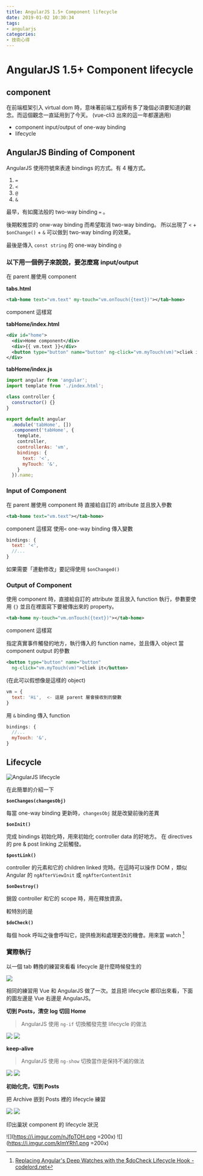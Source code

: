 ```yaml
---
title: AngularJS 1.5+ Component lifecycle
date: 2019-01-02 10:30:34
tags: 
- angularjs
categories: 
- 技術心得
---
```


# AngularJS 1.5+ Component lifecycle

## component

在前端框架引入 virtual dom 時，意味著前端工程師有多了幾個必須要知道的觀念。而這個觀念一直延用到了今天。 (vue-cli3 出來的這一年都還適用)

- component input/output of one-way binding
- lifecycle

## AngularJS Binding of Component

AngularJS 使用符號來表達 bindings 的方式。有 4 種方式。

1. `=`
1. `<`
1. `@`
1. `&`

最早，有如魔法般的 two-way binding `=` 。

後期較推崇的 onw-way binding 而希望取消 two-way binding。
所以出現了 `<` + `$onChange()` + `&` 可以做到 two-way binding 的效果。

最後是傳入 `const string` 的 one-way binding `@`

### 以下用一個例子來說說，要怎麼寫 input/output

在 parent 層使用 component

**tabs.html**

```xml
<tab-home text="vm.text" my-touch="vm.onTouch({text})"></tab-home>
```

component 這樣寫

**tabHome/index.html**

```xml
<div id="home">
  <div>Home component</div>
  <div>{{ vm.text }}</div>
  <button type="button" name="button" ng-click="vm.myTouch(vm)">cliek it</button>
</div>
```

**tabHome/index.js**

```javascript
import angular from 'angular';
import template from './index.html';

class controller {
  constructor() {}
}

export default angular
  .module('tabHome', [])
  .component('tabHome', {
    template,
    controller,
    controllerAs: 'vm',
    bindings: {
      text: '<',
      myTouch: '&',
    }
  }).name;
```

### Input of Component

在 parent 層使用 component 時
直接給自訂的 attribute 並且放入參數

```xml
<tab-home text="vm.text"></tab-home>
```

component 這樣寫
使用`<` one-way binding 傳入變數

```javascript
bindings: {
  text: '<',
  //...
}
```

如果需要「連動修改」要記得使用 `$onChanged()`

### Output of Component

使用 component 時，直接給自訂的 attribute
並且放入 function 執行，參數要使用 `{}` 並且在裡面寫下要被傳出來的 property。


```xml
<tab-home my-touch="vm.onTouch({text})"></tab-home>
```

component 這樣寫

指定真實事件觸發的地方，執行傳入的 function name，並且傳入 object 當 component output 的參數

```xml
<button type="button" name="button"
  ng-click="vm.myTouch(vm)">cliek it</button>
```

(在此可以假想像是這樣的 object)

```javascript
vm = {
  text: 'Hi',  <- 這是 parent 層會接收到的變數
}
```


用 `&` binding 傳入 function

```javascript
bindings: {
  //...
  myTouch: '&',
}
```

## Lifecycle

![AngularJS lifecycle](https://i.imgur.com/PXSdTNq.png)


在此簡單的介紹一下

**`$onChanges(changesObj)`**

每當 one-way binding 更新時，`changesObj` 就是改變前後的差異

**`$onInit()`**

完成 bindings 初始化時，用來初始化 controller data 的好地方。
在 directives 的 pre & post linking 之前觸發。

**`$postLink()`**

controller 的元素和它的 children linked 完時。在這時可以操作 DOM ，類似 Angular 的 `ngAfterViewInit` 或 `ngAfterContentInit`

**`$onDestroy()`**

銷毀 controller 和它的 scope 時，用在釋放資源。

較特別的是

**`$doCheck()`**

每個 hook 呼叫之後會呼叫它，提供檢測和處理更改的機會。用來當 watch [^codelord.net]

[^codelord.net]: [Replacing Angular's Deep Watches with the $doCheck Lifecycle Hook - codelord.net](https://www.codelord.net/2016/12/20/replacing-angulars-deep-watches-with-the-%24docheck-lifecycle-hook/)

### 實際執行

以一個 tab 轉換的練習來看看 lifecycle 是什麼時候發生的

![](https://i.imgur.com/9xkn5ZD.png)

相同的練習用 Vue 和 AngularJS 做了一次。並且把 lifecycle 都印出來看，下面的圖左邊是 Vue 右邊是 AngularJS。

**切到 Posts，清空 log 切回 Home**

> AngularJS 使用 `ng-if` 切換觸發完整 lifecycle 的做法

![](https://i.imgur.com/7m6En0B.png) ![](https://i.imgur.com/8dnCSKv.png)

**keep-alive**

> AngularJS 使用 `ng-show` 切換當作是保持不滅的做法

![](https://i.imgur.com/ualJGFb.png) ![](https://i.imgur.com/9Iddhvo.png)

**初始化完，切到 Posts**

把 Archive 嵌到 Posts 裡的 lifecycle 練習

![](https://i.imgur.com/U3snr2d.png)
![](https://i.imgur.com/Y3eklNy.png)

印出巢狀 component 的 lifecycle 狀況

![](https://i.imgur.com/nJfpTOH.png =200x) ![](https://i.imgur.com/kImYRh1.png =200x)
